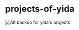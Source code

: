 # projects-of-yida
![Alt](https://repobeats.axiom.co/api/embed/d30aa991b07c6c1105f0bf93c7deb9c1ecf6435e.svg "Repobeats analytics image")
backup for yida's projects
